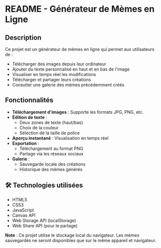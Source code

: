 # README - Générateur de Mèmes en Ligne

## Description

Ce projet est un générateur de mèmes en ligne qui permet aux utilisateurs de :
- Télécharger des images depuis leur ordinateur
- Ajouter du texte personnalisé en haut et en bas de l'image
- Visualiser en temps réel les modifications
- Télécharger et partager leurs créations
- Consulter une galerie des mèmes précédemment créés

## Fonctionnalités

- **Téléchargement d'images** : Supporte les formats JPG, PNG, etc.
- **Édition de texte** : 
  - Deux zones de texte (haut/bas)
  - Choix de la couleur
  - Sélection de la taille de police
- **Aperçu instantané** : Visualisation en temps réel
- **Exportation** : 
  - Téléchargement au format PNG
  - Partage via les réseaux sociaux
- **Galerie** : 
  - Sauvegarde locale des créations
  - Historique des mèmes générés

## 🛠 Technologies utilisées

- HTML5
- CSS3
- JavaScript
- Canvas API
- Web Storage API (localStorage)
- Web Share API (pour le partage)


**Note** : Ce projet utilise le stockage local du navigateur. Les mèmes sauvegardés ne seront disponibles que sur le même appareil et navigateur.

